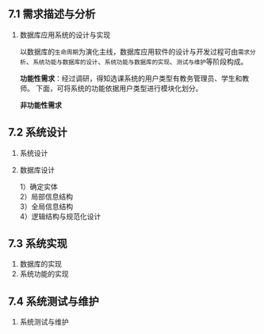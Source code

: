 ## 7.1 需求描述与分析

1. 数据库应用系统的设计与实现

   以数据库的`生命周期`为演化主线，数据库应用软件的设计与开发过程可由`需求分析`、`系统功能与数据库的设计`、`系统功能与数据库的实现`、`测试与维护`等阶段构成。

   **功能性需求**：经过调研，得知选课系统的用户类型有教务管理员、学生和教师。 下面，可将系统的功能依据用户类型进行模块化划分。

   **非功能性需求**

## 7.2 系统设计

1. 系统设计
2. 数据库设计

   1）确定实体  
   2）局部信息结构  
   3）全局信息结构  
   4）逻辑结构与规范化设计

## 7.3 系统实现

1. 数据库的实现
2. 系统功能的实现

## 7.4 系统测试与维护

1. 系统测试与维护
